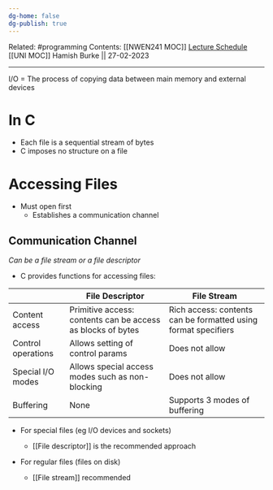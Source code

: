 ```yaml
---
dg-home: false
dg-publish: true
---
```

Related: #programming 
Contents: [[NWEN241 MOC]]
[Lecture Schedule](https://ecs.wgtn.ac.nz/Courses/NWEN241_2023T1/LectureSchedule)
[[UNI MOC]]
Hamish Burke || 27-02-2023
***

I/O = The process of copying data between main memory and external devices

# In C

- Each file is a sequential stream of bytes
- C imposes no structure on a file

# Accessing Files

- Must open first
	- Establishes a communication channel

## Communication Channel

*Can be a file stream or a file descriptor*

- C provides functions for accessing files:

|                    | File Descriptor                                             | File Stream                                                    |
| ------------------ | ----------------------------------------------------------- | -------------------------------------------------------------- |
| Content access     | Primitive access: contents can be access as blocks of bytes | Rich access: contents can be formatted using format specifiers |
| Control operations | Allows setting of control params                            | Does not allow                                                 |
| Special I/O modes  | Allows special access modes such as non-blocking            | Does not allow                                                 |
| Buffering          | None                                                        | Supports 3 modes of buffering                                  |

- For special files (eg I/O devices and sockets)
	- [[File descriptor]] is the recommended approach

- For regular files (files on disk)
	- [[File stream]] recommended


